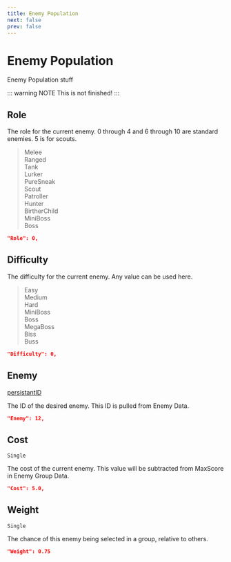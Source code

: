 ```yaml
---
title: Enemy Population
next: false
prev: false
---
```


# Enemy Population
Enemy Population stuff

::: warning NOTE
This is not finished!
:::

## Role 
The role for the current enemy. 0 through 4 and 6 through 10 are standard enemies. 5 is for scouts.

> Melee\
Ranged\
Tank\
Lurker\
PureSneak\
Scout\
Patroller\
Hunter\
BirtherChild\
MiniBoss\
Boss

```json
"Role": 0,
```

## Difficulty 
The difficulty for the current enemy. Any value can be used here.

> Easy\
Medium\
Hard\
MiniBoss\
Boss\
MegaBoss\
Biss\
Buss

```json
"Difficulty": 0,
```

## Enemy 

<div class="codespan">

[persistantID](/docs/developers/creating-rundowns.html#persistent-id)

</div>

The ID of the desired enemy. This ID is pulled from Enemy Data.

```json
"Enemy": 12,
```

## Cost

 `Single`

The cost of the current enemy. This value will be subtracted from MaxScore in Enemy Group Data.

```json
"Cost": 5.0,
```

## Weight 

`Single`

The chance of this enemy being selected in a group, relative to others.

```json
"Weight": 0.75
```
